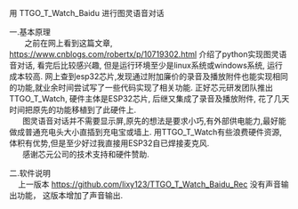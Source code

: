 用 TTGO_T_Watch_Baidu  进行图灵语音对话

一.基本原理 <br/>
          &nbsp;&nbsp;&nbsp;&nbsp; &nbsp;&nbsp;之前在网上看到这篇文章, https://www.cnblogs.com/robertx/p/10719302.html 介绍了python实现图灵语音对话, 看完后比较感兴趣,
       但是运行环境至少是linux系统或windows系统, 运行成本较高. 网上查到esp32芯片,发现通过附加廉价的录音及播放附件也能实现相同的功能,就业余时间尝试写了一些代码实现了相关功能. 
       正好芯元研发团队推出TTGO_T_Watch, 硬件主体是ESP32芯片, 后继又集成了录音及播放附件, 花了几天时间把原先的功能移植到了此硬件上. 
       <br/>
       &nbsp;&nbsp;&nbsp;&nbsp;&nbsp;&nbsp;图灵语音对话并不需要显示屏,原先的想法是要求小巧,有外部供电能力,最好能做成普通充电头大小直插到充电宝或墙上. 
       用TTGO_T_Watch有些浪费硬件资源,体积有优势,但是至少好过我直接用ESP32自已焊接麦克风.
       <br/>
       &nbsp;&nbsp;&nbsp;&nbsp;&nbsp;&nbsp;感谢芯元公司的技术支持和硬件赞助.

二.软件说明 <br/>
      &nbsp;&nbsp;&nbsp;&nbsp;上一版本 https://github.com/lixy123/TTGO_T_Watch_Baidu_Rec
      没有声音输出功能， 这版本增加了声音输出.
